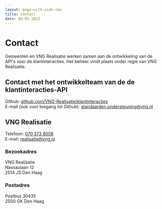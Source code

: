 ```yaml
---
layout: page-with-side-nav
title: Contact
date: 08-03-2023
---
```


# Contact
Gemeenten en VNG Realisatie werken samen aan de ontwikkeling van de API's voor de klantinteracties. Het beheer vindt plaats onder regie van VNG Realisatie.

## Contact met het ontwikkelteam van de de klantinteracties-API
Github: [github.com/VNG-Realisatie/klantinteracties](https://github.com/VNG-Realisatie/klantinteracties)  
E-mail (ook voor toegang tot Github): [standaarden.ondersteuning@vng.nl](mailto:standaarden.ondersteuning@vng.nl)

## VNG Realisatie
Telefoon: [070 373 8008](tel:0031703738008)  
E-mail: [realisatie@vng.nl](mailto:realisatie@vng.nl)

### Bezoekadres
VNG Realisatie  
Nassaulaan 12  
2514 JS Den Haag

### Postadres
Postbus 30435  
2500 GK Den Haag
